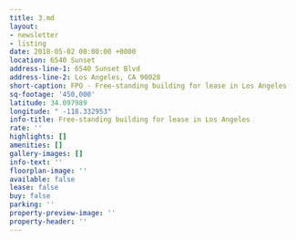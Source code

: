```yaml
---
title: 3.md
layout:
- newsletter
- listing
date: 2018-05-02 00:00:00 +0000
location: 6540 Sunset
address-line-1: 6540 Sunset Blvd
address-line-2: Los Angeles, CA 90028
short-caption: FPO - Free-standing building for lease in Los Angeles
sq-footage: '450,000'
latitude: 34.097989
longitude: " -118.332953"
info-title: Free-standing building for lease in Los Angeles
rate: ''
highlights: []
amenities: []
gallery-images: []
info-text: ''
floorplan-image: ''
available: false
lease: false
buy: false
parking: ''
property-preview-image: ''
property-header: ''
---
```

